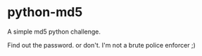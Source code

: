 # python-md5
A simple md5 python challenge.

Find out the password. or don't.
I'm not a brute police enforcer ;)
